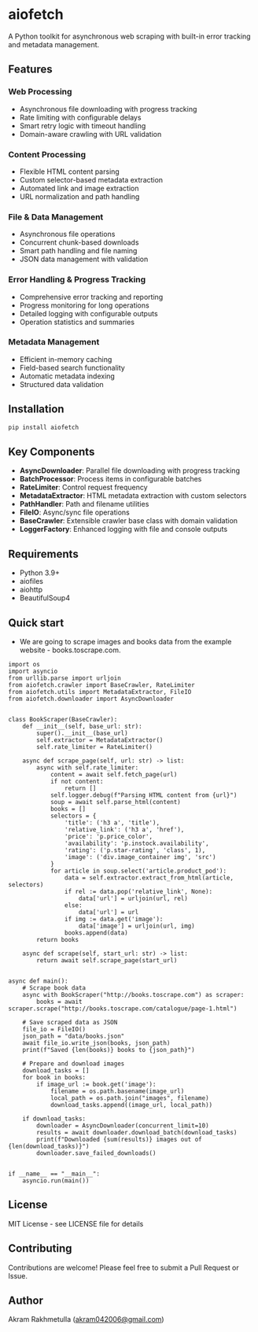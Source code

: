 # aiofetch

A Python toolkit for asynchronous web scraping with built-in error tracking and metadata management.

## Features

### Web Processing
- Asynchronous file downloading with progress tracking
- Rate limiting with configurable delays
- Smart retry logic with timeout handling
- Domain-aware crawling with URL validation

### Content Processing
- Flexible HTML content parsing
- Custom selector-based metadata extraction
- Automated link and image extraction
- URL normalization and path handling

### File & Data Management
- Asynchronous file operations
- Concurrent chunk-based downloads
- Smart path handling and file naming
- JSON data management with validation

### Error Handling & Progress Tracking
- Comprehensive error tracking and reporting
- Progress monitoring for long operations
- Detailed logging with configurable outputs
- Operation statistics and summaries

### Metadata Management
- Efficient in-memory caching
- Field-based search functionality
- Automatic metadata indexing
- Structured data validation

## Installation

```bash
pip install aiofetch
```

## Key Components

- **AsyncDownloader**: Parallel file downloading with progress tracking
- **BatchProcessor**: Process items in configurable batches
- **RateLimiter**: Control request frequency
- **MetadataExtractor**: HTML metadata extraction with custom selectors
- **PathHandler**: Path and filename utilities
- **FileIO**: Async/sync file operations
- **BaseCrawler**: Extensible crawler base class with domain validation
- **LoggerFactory**: Enhanced logging with file and console outputs

## Requirements

- Python 3.9+
- aiofiles
- aiohttp
- BeautifulSoup4

## Quick start

- We are going to scrape images and books data from the example website - books.toscrape.com.

```python3
import os
import asyncio
from urllib.parse import urljoin
from aiofetch.crawler import BaseCrawler, RateLimiter
from aiofetch.utils import MetadataExtractor, FileIO
from aiofetch.downloader import AsyncDownloader


class BookScraper(BaseCrawler):
    def __init__(self, base_url: str):
        super().__init__(base_url)
        self.extractor = MetadataExtractor()
        self.rate_limiter = RateLimiter()

    async def scrape_page(self, url: str) -> list:
        async with self.rate_limiter:
            content = await self.fetch_page(url)
            if not content:
                return []
            self.logger.debug(f"Parsing HTML content from {url}")
            soup = await self.parse_html(content)
            books = []
            selectors = {
                'title': ('h3 a', 'title'),
                'relative_link': ('h3 a', 'href'),
                'price': 'p.price_color',
                'availability': 'p.instock.availability',
                'rating': ('p.star-rating', 'class', 1),
                'image': ('div.image_container img', 'src')
            }
            for article in soup.select('article.product_pod'):
                data = self.extractor.extract_from_html(article, selectors)
                if rel := data.pop('relative_link', None):
                    data['url'] = urljoin(url, rel)
                else:
                    data['url'] = url
                if img := data.get('image'):
                    data['image'] = urljoin(url, img)
                books.append(data)
        return books

    async def scrape(self, start_url: str) -> list:
        return await self.scrape_page(start_url)


async def main():
    # Scrape book data
    async with BookScraper("http://books.toscrape.com") as scraper:
        books = await scraper.scrape("http://books.toscrape.com/catalogue/page-1.html")
    
    # Save scraped data as JSON
    file_io = FileIO()
    json_path = "data/books.json"
    await file_io.write_json(books, json_path)
    print(f"Saved {len(books)} books to {json_path}")
    
    # Prepare and download images
    download_tasks = []
    for book in books:
        if image_url := book.get('image'):
            filename = os.path.basename(image_url)
            local_path = os.path.join("images", filename)
            download_tasks.append((image_url, local_path))
    
    if download_tasks:
        downloader = AsyncDownloader(concurrent_limit=10)
        results = await downloader.download_batch(download_tasks)
        print(f"Downloaded {sum(results)} images out of {len(download_tasks)}")
        downloader.save_failed_downloads()


if __name__ == "__main__":
    asyncio.run(main())
```

## License

MIT License - see LICENSE file for details

## Contributing

Contributions are welcome! Please feel free to submit a Pull Request or Issue.

## Author

Akram Rakhmetulla ([akram042006@gmail.com](mailto:akram042006@gmail.com))
